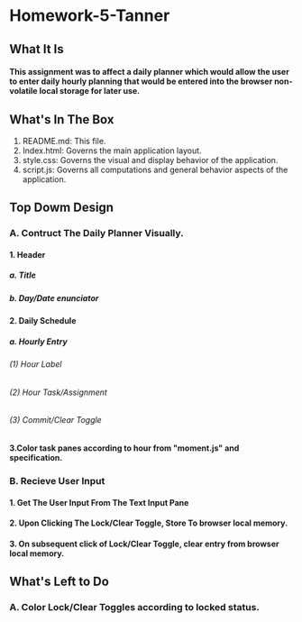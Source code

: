 # Homework-5-Tanner
## What It Is
#### This assignment was to affect a daily planner which would allow the user to enter daily hourly planning that would be entered into the browser non-volatile local storage for later use.
## What's In The Box
1. README.md: This file.
2. Index.html: Governs the main application layout.
3. style.css: Governs the visual and display behavior of the application.
4. script.js: Governs all computations and general behavior aspects of the application.
## Top Dowm Design
### A. Contruct The Daily Planner Visually.
#### 1. Header
##### a. Title
##### b. Day/Date enunciator
#### 2. Daily Schedule
##### a. Hourly Entry 
###### (1) Hour Label
###### (2) Hour Task/Assignment 
###### (3) Commit/Clear Toggle 
#### 3.Color task panes according to hour from "moment.js" and specification. 
### B. Recieve User Input
#### 1. Get The User Input From The Text Input Pane
#### 2. Upon Clicking The Lock/Clear Toggle, Store To browser local memory. 
#### 3. On subsequent click of Lock/Clear Toggle, clear entry from browser local memory.
## What's Left to Do
### A. Color Lock/Clear Toggles according to locked status.
